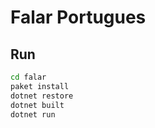 # Falar Portugues

## Run

```bash
cd falar
paket install
dotnet restore
dotnet built
dotnet run
```
